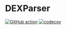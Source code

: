 # DEXParser

[![GitHub action](https://github.com/lukhio/DEXParser/actions/workflows/ci.yml/badge.svg)](https://github.com/lukhio/DEXParser/actions/workflows/ci.yml)
[![codecov](https://codecov.io/gh/lukhio/DEXParser/branch/main/graph/badge.svg?token=4EDOCXBU6M)](https://codecov.io/gh/lukhio/DEXParser)
